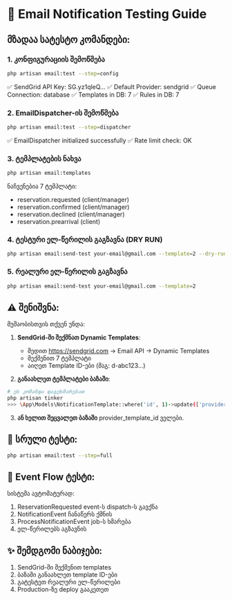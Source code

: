 # 🧪 Email Notification Testing Guide

## მზადაა სატესტო კომანდები:

### 1. კონფიგურაციის შემოწმება
```bash
php artisan email:test --step=config
```
✅ SendGrid API Key: SG.yz1qleQ...
✅ Default Provider: sendgrid
✅ Queue Connection: database
✅ Templates in DB: 7
✅ Rules in DB: 7

### 2. EmailDispatcher-ის შემოწმება
```bash
php artisan email:test --step=dispatcher
```
✅ EmailDispatcher initialized successfully
✅ Rate limit check: OK

### 3. ტემპლატების ნახვა
```bash
php artisan email:templates
```
ნაჩვენებია 7 ტემპლატი:
- reservation.requested (client/manager)
- reservation.confirmed (client/manager) 
- reservation.declined (client/manager)
- reservation.prearrival (client)

### 4. ტესტური ელ-წერილის გაგზავნა (DRY RUN)
```bash
php artisan email:send-test your-email@gmail.com --template=2 --dry-run
```

### 5. რეალური ელ-წერილის გაგზავნა
```bash
php artisan email:send-test your-email@gmail.com --template=2
```

## ⚠️ შენიშვნა:
მუშაობისთვის თქვენ უნდა:

1. **SendGrid-ში შექმნათ Dynamic Templates**:
   - შედით https://sendgrid.com → Email API → Dynamic Templates
   - შექმენით 7 ტემპლატი
   - აიღეთ Template ID-ები (მაგ: d-abc123...)

2. **განაახლეთ ტემპლატები ბაზაში**:
```bash
# ეს კომანდა დაგეხმარებათ
php artisan tinker
>>> \App\Models\NotificationTemplate::where('id', 1)->update(['provider_template_id' => 'd-your-real-template-id']);
```

3. **ან ხელით შეცვალეთ ბაზაში** provider_template_id ველები.

## 🎯 სრული ტესტი:
```bash
php artisan email:test --step=full
```

## 🔄 Event Flow ტესტი:
სისტემა ავტომატურად:
1. ReservationRequested event-ს dispatch-ს გავქნა
2. NotificationEvent ჩანაწერს ქმნის
3. ProcessNotificationEvent job-ს ხმარება
4. ელ-წერილებს აგზავნის

## ✨ შემდგომი ნაბიჯები:
1. SendGrid-ში შექმენით templates
2. ბაზაში განაახლეთ template ID-ები
3. გატესტეთ რეალური ელ-წერილები
4. Production-ზე deploy გააკეთეთ

